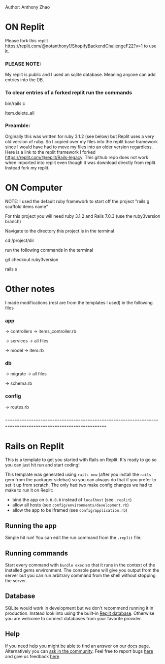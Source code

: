 Author: Anthony Zhao


# ON Replit
Please fork this replit https://replit.com/@notanthony1/ShopifyBackendChallengeF22?v=1 to use it. 



### PLEASE NOTE: 
My replit is public and I used an sqlite database. Meaning anyone can add entries into the DB. 


### To clear entries of a forked replit run the commands 


bin/rails c 


Item.delete_all


### Preamble:


Orginally this was written for ruby 3.1.2 (see below) but Replit uses a very old version of ruby. So I copied over my files into the replit base framework since I would have had to move my files into an older version regardless. Here is a link to the replit framework I forked https://replit.com/@replit/Rails-legacy. This github repo does not work when imported into replit even though it was download directly from replit. Instead fork my replit.




# ON Computer

NOTE: I used the default ruby framework to start off the project "rails g scaffold items name"


For this project you will need ruby 3.1.2 and Rails 7.0.3 (use the ruby3version branch) 


Navigate to the directory this project is in the terminal


cd /project/dir


run the following commands in the terminal


git checkout ruby3version


rails s


# Other notes
I made modifications (rest are from the templates I used) in the following files

### app


-> controllers -> items_controller.rb


-> services -> all files


-> model -> item.rb


### db


-> migrate -> all files


-> schema.rb


### config 

-> routes.rb




### ------------------------------------------------------------------------------------------------------------






# Rails on Replit

This is a template to get you started with Rails on Replit. It's ready to go so you can just hit run and start coding!

This template was generated using `rails new` (after you install the `rails` gem from the packager sidebar) so you can always do that if you prefer to set it up from scratch. The only had two make config changes we had to make to run it on Replit:

- bind the app on `0.0.0.0` instead of `localhost` (see `.replit`)
- allow all hosts (see `config/environments/development.rb`)
- allow the app to be iframed (see `config/application.rb`)

## Running the app

Simple hit run! You can edit the run command from the `.replit` file.

## Running commands

Start every command with `bundle exec` so that it runs in the context of the installed gems environment. The console pane will give you output from the server but you can run arbitrary command from the shell without stopping the server.

## Database

SQLite would work in development but we don't recommend running it in production. Instead look into using the built-in [Replit database](http://docs.replit.com/misc/database). Otherwise you are welcome to connect databases from your favorite provider. 

## Help

If you need help you might be able to find an answer on our [docs](https://docs.replit.com) page. Alternatively you can [ask in the community](https://replit.com/talk/ask). Feel free to report bugs [here](https://replit.com/bugs) and give us feedback [here](https://replit.com/feedback).



